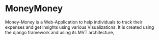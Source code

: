 # MoneyMoney

Money-Money is a Web-Application to help individuals to track their expenses and get insights using various Visualizations. 
It is created using the django framework and using its MVT architecture,
